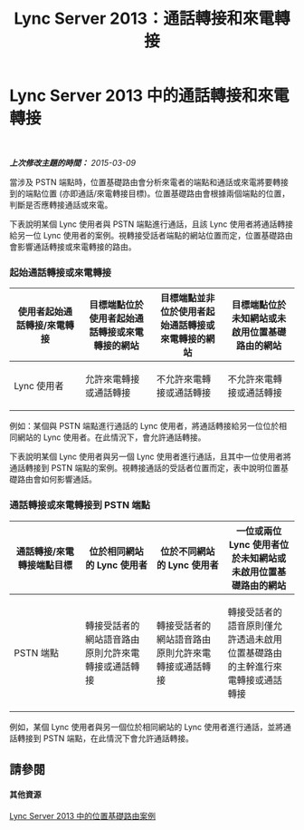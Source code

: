 ﻿---
title: Lync Server 2013：通話轉接和來電轉接
TOCTitle: 通話轉接和來電轉接
ms:assetid: 978610ec-63c7-4cf6-ad7a-9ef91559bf12
ms:mtpsurl: https://technet.microsoft.com/zh-tw/library/JJ994051(v=OCS.15)
ms:contentKeyID: 52056153
ms.date: 08/10/2015
mtps_version: v=OCS.15
ms.translationtype: HT
---

# Lync Server 2013 中的通話轉接和來電轉接

 

_**上次修改主題的時間：** 2015-03-09_

當涉及 PSTN 端點時，位置基礎路由會分析來電者的端點和通話或來電將要轉接到的端點位置 (亦即通話/來電轉接目標)。位置基礎路由會根據兩個端點的位置，判斷是否應轉接通話或來電。

下表說明某個 Lync 使用者與 PSTN 端點進行通話，且該 Lync 使用者將通話轉接給另一位 Lync 使用者的案例。視轉接受話者端點的網站位置而定，位置基礎路由會影響通話轉接或來電轉接的路由。

### 起始通話轉接或來電轉接

<table>
<colgroup>
<col style="width: 25%" />
<col style="width: 25%" />
<col style="width: 25%" />
<col style="width: 25%" />
</colgroup>
<thead>
<tr class="header">
<th>使用者起始通話轉接/來電轉接</th>
<th>目標端點位於使用者起始通話轉接或來電轉接的網站</th>
<th>目標端點並非位於使用者起始通話轉接或來電轉接的網站</th>
<th>目標端點位於未知網站或未啟用位置基礎路由的網站</th>
</tr>
</thead>
<tbody>
<tr class="odd">
<td><p>Lync 使用者</p></td>
<td><p>允許來電轉接或通話轉接</p></td>
<td><p>不允許來電轉接或通話轉接</p></td>
<td><p>不允許來電轉接或通話轉接</p></td>
</tr>
</tbody>
</table>

  

例如：某個與 PSTN 端點進行通話的 Lync 使用者，將通話轉接給另一位位於相同網站的 Lync 使用者。在此情況下，會允許通話轉接。

下表說明某個 Lync 使用者與另一個 Lync 使用者進行通話，且其中一位使用者將通話轉接到 PSTN 端點的案例。視轉接通話的受話者位置而定，表中說明位置基礎路由會如何影響通話。

### 通話轉接或來電轉接到 PSTN 端點

<table>
<colgroup>
<col style="width: 25%" />
<col style="width: 25%" />
<col style="width: 25%" />
<col style="width: 25%" />
</colgroup>
<thead>
<tr class="header">
<th>通話轉接/來電轉接端點目標</th>
<th>位於相同網站的 Lync 使用者</th>
<th>位於不同網站的 Lync 使用者</th>
<th>一位或兩位 Lync 使用者位於未知網站或未啟用位置基礎路由的網站</th>
</tr>
</thead>
<tbody>
<tr class="odd">
<td><p>PSTN 端點</p></td>
<td><p>轉接受話者的網站語音路由原則允許來電轉接或通話轉接</p></td>
<td><p>轉接受話者的網站語音路由原則允許來電轉接或通話轉接</p></td>
<td><p>轉接受話者的語音原則僅允許透過未啟用位置基礎路由的主幹進行來電轉接或通話轉接</p></td>
</tr>
</tbody>
</table>

  
例如，某個 Lync 使用者與另一個位於相同網站的 Lync 使用者進行通話，並將通話轉接到 PSTN 端點，在此情況下會允許通話轉接。

## 請參閱

#### 其他資源

[Lync Server 2013 中的位置基礎路由案例](lync-server-2013-scenarios-for-location-based-routing.md)

